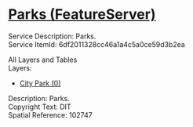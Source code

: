 # [Parks (FeatureServer)](https://services1.arcgis.com/k3vhq11XkBNeeOfM/ArcGIS/rest/services/Parks/FeatureServer)  

Service Description: Parks.  
Service ItemId: 6df2011328cc46a1a4c5a0ce59d3b2ea  

All Layers and Tables  
Layers:  
* [City Park (0)](https://services1.arcgis.com/k3vhq11XkBNeeOfM/ArcGIS/rest/services/Parks/FeatureServer/0)  

Description: Parks.  
Copyright Text: DIT  
Spatial Reference: 102747